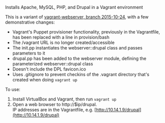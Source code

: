Installs Apache, MySQL, PHP, and Drupal in a Vagrant environment  

This is a variant of [vagrant-webserver, branch 2015-10-24](https://github.com/code-dpl/vagrant-webserver/tree/2015-10-24), with a few demonstrative changes:

 - Vagrant's Puppet provisioner functionality, previously in the Vagrantfile, has been replaced with a line in provision/bash
 - The /vagrant URL is no longer created/accessible
 - The init.pp instantiates the webserver::drupal class and passes parameters to it
 - drupal.pp has been added to the webserver module, defining the parameterized webserver::drupal class
 - Doesn't include the DPL favicon.ico
 - Uses .gitignore to prevent checkins of the .vagrant directory that's created when doing `vagrant up`

To use:

1. Install VirtualBox and Vagrant, then run `vagrant up`  
1. Open a web browser to http://$ip/drupal.  
IP addresses are in the Vagrantfile, e.g. [http://10.14.1.9/drupal](http://10.14.1.9/drupal)
